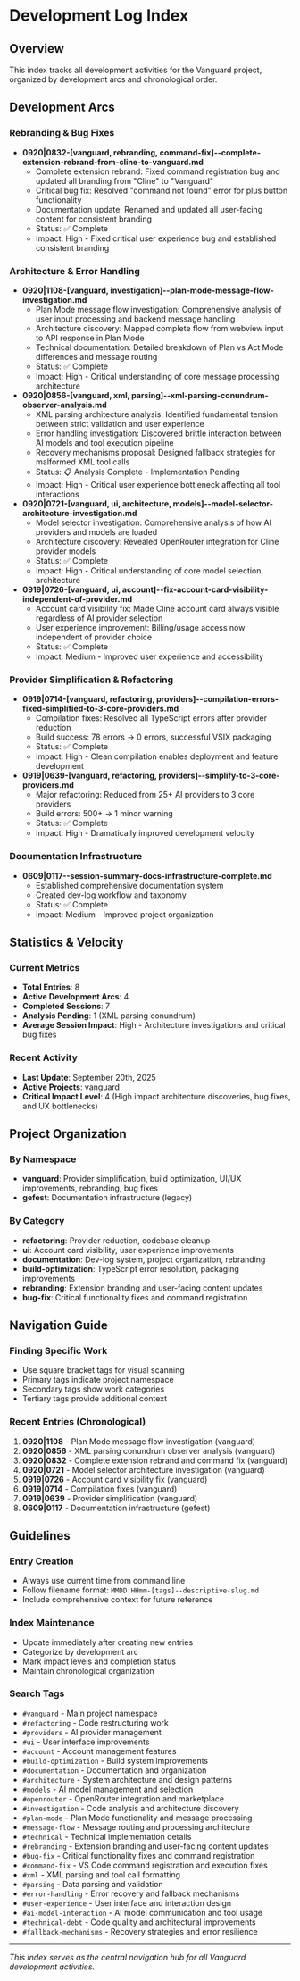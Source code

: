 # Development Log Index

## Overview
This index tracks all development activities for the Vanguard project, organized by development arcs and chronological order.

## Development Arcs

### Rebranding & Bug Fixes
- **0920|0832-[vanguard, rebranding, command-fix]--complete-extension-rebrand-from-cline-to-vanguard.md**
  - Complete extension rebrand: Fixed command registration bug and updated all branding from "Cline" to "Vanguard"
  - Critical bug fix: Resolved "command not found" error for plus button functionality
  - Documentation update: Renamed and updated all user-facing content for consistent branding
  - Status: ✅ Complete
  - Impact: High - Fixed critical user experience bug and established consistent branding

### Architecture & Error Handling
- **0920|1108-[vanguard, investigation]--plan-mode-message-flow-investigation.md**
  - Plan Mode message flow investigation: Comprehensive analysis of user input processing and backend message handling
  - Architecture discovery: Mapped complete flow from webview input to API response in Plan Mode
  - Technical documentation: Detailed breakdown of Plan vs Act Mode differences and message routing
  - Status: ✅ Complete
  - Impact: High - Critical understanding of core message processing architecture
- **0920|0856-[vanguard, xml, parsing]--xml-parsing-conundrum-observer-analysis.md**
  - XML parsing architecture analysis: Identified fundamental tension between strict validation and user experience
  - Error handling investigation: Discovered brittle interaction between AI models and tool execution pipeline
  - Recovery mechanisms proposal: Designed fallback strategies for malformed XML tool calls
  - Status: 📋 Analysis Complete - Implementation Pending
  - Impact: High - Critical user experience bottleneck affecting all tool interactions
- **0920|0721-[vanguard, ui, architecture, models]--model-selector-architecture-investigation.md**
  - Model selector investigation: Comprehensive analysis of how AI providers and models are loaded
  - Architecture discovery: Revealed OpenRouter integration for Cline provider models
  - Status: ✅ Complete
  - Impact: High - Critical understanding of core model selection architecture
- **0919|0726-[vanguard, ui, account]--fix-account-card-visibility-independent-of-provider.md**
  - Account card visibility fix: Made Cline account card always visible regardless of AI provider selection
  - User experience improvement: Billing/usage access now independent of provider choice
  - Status: ✅ Complete
  - Impact: Medium - Improved user experience and accessibility

### Provider Simplification & Refactoring
- **0919|0714-[vanguard, refactoring, providers]--compilation-errors-fixed-simplified-to-3-core-providers.md**
  - Compilation fixes: Resolved all TypeScript errors after provider reduction
  - Build success: 78 errors → 0 errors, successful VSIX packaging
  - Status: ✅ Complete
  - Impact: High - Clean compilation enables deployment and feature development
- **0919|0639-[vanguard, refactoring, providers]--simplify-to-3-core-providers.md**
  - Major refactoring: Reduced from 25+ AI providers to 3 core providers
  - Build errors: 500+ → 1 minor warning
  - Status: ✅ Complete
  - Impact: High - Dramatically improved development velocity

### Documentation Infrastructure
- **0609|0117--session-summary-docs-infrastructure-complete.md**
  - Established comprehensive documentation system
  - Created dev-log workflow and taxonomy
  - Status: ✅ Complete
  - Impact: Medium - Improved project organization

## Statistics & Velocity

### Current Metrics
- **Total Entries**: 8
- **Active Development Arcs**: 4
- **Completed Sessions**: 7
- **Analysis Pending**: 1 (XML parsing conundrum)
- **Average Session Impact**: High - Architecture investigations and critical bug fixes

### Recent Activity
- **Last Update**: September 20th, 2025
- **Active Projects**: vanguard
- **Critical Impact Level**: 4 (High impact architecture discoveries, bug fixes, and UX bottlenecks)

## Project Organization

### By Namespace
- **vanguard**: Provider simplification, build optimization, UI/UX improvements, rebranding, bug fixes
- **gefest**: Documentation infrastructure (legacy)

### By Category
- **refactoring**: Provider reduction, codebase cleanup
- **ui**: Account card visibility, user experience improvements
- **documentation**: Dev-log system, project organization, rebranding
- **build-optimization**: TypeScript error resolution, packaging improvements
- **rebranding**: Extension branding and user-facing content updates
- **bug-fix**: Critical functionality fixes and command registration

## Navigation Guide

### Finding Specific Work
- Use square bracket tags for visual scanning
- Primary tags indicate project namespace
- Secondary tags show work categories
- Tertiary tags provide additional context

### Recent Entries (Chronological)
1. **0920|1108** - Plan Mode message flow investigation (vanguard)
2. **0920|0856** - XML parsing conundrum observer analysis (vanguard)
3. **0920|0832** - Complete extension rebrand and command fix (vanguard)
4. **0920|0721** - Model selector architecture investigation (vanguard)
5. **0919|0726** - Account card visibility fix (vanguard)
6. **0919|0714** - Compilation fixes (vanguard)
7. **0919|0639** - Provider simplification (vanguard)
8. **0609|0117** - Documentation infrastructure (gefest)

## Guidelines

### Entry Creation
- Always use current time from command line
- Follow filename format: `MMDD|HHmm-[tags]--descriptive-slug.md`
- Include comprehensive context for future reference

### Index Maintenance
- Update immediately after creating new entries
- Categorize by development arc
- Mark impact levels and completion status
- Maintain chronological organization

### Search Tags
- `#vanguard` - Main project namespace
- `#refactoring` - Code restructuring work
- `#providers` - AI provider management
- `#ui` - User interface improvements
- `#account` - Account management features
- `#build-optimization` - Build system improvements
- `#documentation` - Documentation and organization
- `#architecture` - System architecture and design patterns
- `#models` - AI model management and selection
- `#openrouter` - OpenRouter integration and marketplace
- `#investigation` - Code analysis and architecture discovery
- `#plan-mode` - Plan Mode functionality and message processing
- `#message-flow` - Message routing and processing architecture
- `#technical` - Technical implementation details
- `#rebranding` - Extension branding and user-facing content updates
- `#bug-fix` - Critical functionality fixes and command registration
- `#command-fix` - VS Code command registration and execution fixes
- `#xml` - XML parsing and tool call formatting
- `#parsing` - Data parsing and validation
- `#error-handling` - Error recovery and fallback mechanisms
- `#user-experience` - User interface and interaction design
- `#ai-model-interaction` - AI model communication and tool usage
- `#technical-debt` - Code quality and architectural improvements
- `#fallback-mechanisms` - Recovery strategies and error resilience

---
*This index serves as the central navigation hub for all Vanguard development activities.*
